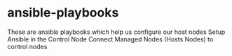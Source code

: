 # ansible-playbooks
These are ansible playbooks which help us configure our host nodes
Setup Ansible in the Control Node
Connect Managed Nodes (Hosts Nodes) to control nodes

